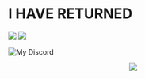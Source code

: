 <h1>I HAVE RETURNED</h1>

<img src="https://github-readme-stats.vercel.app/api/top-langs/?username=STPv22&theme=radical">
<img src="https://discord-readme-badge.vercel.app/api?id=1187124067283783731">

![My Discord]()

<p align="center">
  <a href="https://skillicons.dev">
    <img src="https://skillicons.dev/icons?i=js,html,css,p5js,vscode,windows" />
  </a>
</p>
